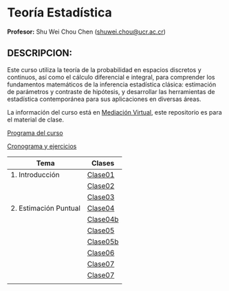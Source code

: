 # Teoría Estadística

**Profesor:** Shu Wei Chou Chen (<shuwei.chou@ucr.ac.cr>)

## DESCRIPCION:

Este curso utiliza la teoría de la probabilidad en espacios discretos y
continuos, así como el cálculo diferencial e integral, para comprender
los fundamentos matemáticos de la inferencia estadística clásica:
estimación de parámetros y contraste de hipótesis, y desarrollar las
herramientas de estadística contemporánea para sus aplicaciones en
diversas áreas.

La información del curso está en [Mediación
Virtual](https://mv1.mediacionvirtual.ucr.ac.cr/course/view.php?id=34897),
este repositorio es para el material de clase.

<a href="Programa-XS3310.pdf">Programa del curso</a>

<a href="https://docs.google.com/spreadsheets/d/1MAGOqFPWk_utN8ucXHEQULb13s6497u2-gBMvLd5IVg/edit?usp=sharing">Cronograma
y ejercicios</a>

| Tema                   | Clases                          |
|------------------------|---------------------------------|
| 1\. Introducción       | [Clase01](XS3310-I24_01.html)   |
|                        | [Clase02](XS3310-I24_02.html)   |
|                        | [Clase03](XS3310-I24_03.html)   |
| 2\. Estimación Puntual | [Clase04](XS3310-I24_04.html)   |
|                        | [Clase04b](XS3310-I24_04b.html) |
|                        | [Clase05](XS3310-I24_05.html)   |
|                        | [Clase05b](XS3310-I24_05b.html) |
|                        | [Clase06](XS3310-I24_06.html)   |
|                        | [Clase07](XS3310-I24_07.html)   |
|                        | [Clase07](XS3310-I24_08.html)   |
|                        |                                 |
